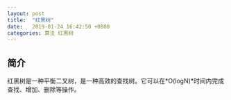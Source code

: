 ```yaml
---
layout: post
title:  "红黑树"
date:   2019-01-24 16:42:50 +0800
categories: 算法 红黑树
---
```


## 简介

红黑树是一种平衡二叉树，是一种高效的查找树。它可以在*O(logN)*时间内完成查找、增加、删除等操作。 

